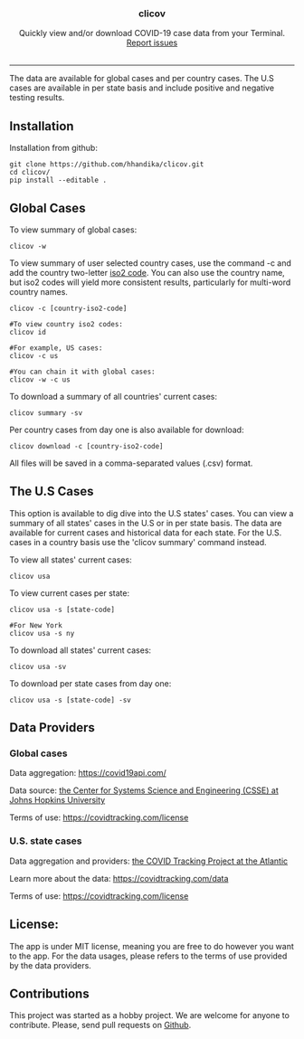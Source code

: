 <h3 align='center'>clicov</h3>
<p align='center'>Quickly view and/or download COVID-19 case data from your Terminal.
    <br><a href='https://github.com/hhandika/clicov/issues'>Report issues</a></br>
    <br><img href='static/screenshot-1.png'></br>
</p>
<hr/>
The data are available for global cases and per country cases. The U.S cases are available in per state basis and include positive and negative testing results.

## Installation

Installation from github:

```
git clone https://github.com/hhandika/clicov.git
cd clicov/
pip install --editable .
```

## Global Cases

To view summary of global cases:

```
clicov -w
```

To view summary of user selected country cases, use the command -c and add the country two-letter <a href='https://www.iban.com/country-codes'>iso2 code</a>. You can also use the country name, but iso2 codes will yield more consistent results, particularly for multi-word country names.

```
clicov -c [country-iso2-code]

#To view country iso2 codes:
clicov id

#For example, US cases:
clicov -c us

#You can chain it with global cases:
clicov -w -c us
```

To download a summary of all countries' current cases:

```
clicov summary -sv
```

Per country cases from day one is also available for download:

```
clicov download -c [country-iso2-code]
```
All files will be saved in a comma-separated values (.csv) format.

## The U.S Cases

This option is available to dig dive into the U.S states' cases. You can view a summary of all states' cases in the U.S or in per state basis. The data are available for current cases and historical data for each state. For the U.S. cases in a country basis use the 'clicov summary' command instead.

To view all states' current  cases:

```
clicov usa
```

To view current cases per state:

```
clicov usa -s [state-code]

#For New York
clicov usa -s ny
```

To download all states' current cases:

```
clicov usa -sv
```

To download per state cases from day one:

```
clicov usa -s [state-code] -sv
```

## Data Providers

### Global cases

Data aggregation: https://covid19api.com/

Data source: <a href='https://github.com/CSSEGISandData/COVID-19'>the Center for Systems Science and Engineering (CSSE) at Johns Hopkins University</a>

Terms of use: https://covidtracking.com/license

### U.S. state cases

Data aggregation and providers: <a href='https://covidtracking.com/api'>the COVID Tracking Project at the Atlantic</a>

Learn more about the data: https://covidtracking.com/data

Terms of use: https://covidtracking.com/license

## License:
The app is under MIT license, meaning you are free to do however you want to the app. For the data usages, please refers to the terms of use provided by the data providers.

## Contributions
This project was started as a hobby project. We are welcome for anyone to contribute. Please, send pull requests on <a href='https://github.com/hhandika/clicov/pulls'>Github</a>. 
 
